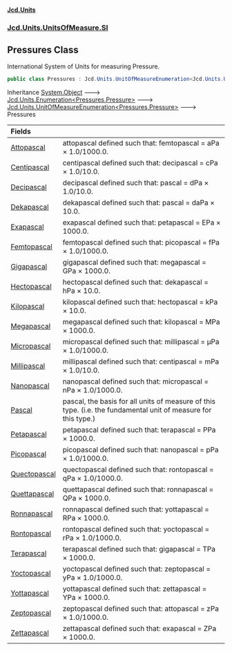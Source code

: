 #### [Jcd.Units](index 'index')
### [Jcd.Units.UnitsOfMeasure.SI](Jcd.Units.UnitsOfMeasure.SI 'Jcd.Units.UnitsOfMeasure.SI')

## Pressures Class

International System of Units for measuring Pressure.

```csharp
public class Pressures : Jcd.Units.UnitOfMeasureEnumeration<Jcd.Units.UnitsOfMeasure.SI.Pressures, Jcd.Units.UnitTypes.Pressure>
```

Inheritance [System.Object](https://docs.microsoft.com/en-us/dotnet/api/System.Object 'System.Object') &#129106; [Jcd.Units.Enumeration&lt;](Enumeration_TEnumeration,T_ 'Jcd.Units.Enumeration<TEnumeration,T>')[Pressures](Pressures 'Jcd.Units.UnitsOfMeasure.SI.Pressures')[,](Enumeration_TEnumeration,T_ 'Jcd.Units.Enumeration<TEnumeration,T>')[Pressure](Pressure 'Jcd.Units.UnitTypes.Pressure')[&gt;](Enumeration_TEnumeration,T_ 'Jcd.Units.Enumeration<TEnumeration,T>') &#129106; [Jcd.Units.UnitOfMeasureEnumeration&lt;](UnitOfMeasureEnumeration_TEnumeration,T_ 'Jcd.Units.UnitOfMeasureEnumeration<TEnumeration,T>')[Pressures](Pressures 'Jcd.Units.UnitsOfMeasure.SI.Pressures')[,](UnitOfMeasureEnumeration_TEnumeration,T_ 'Jcd.Units.UnitOfMeasureEnumeration<TEnumeration,T>')[Pressure](Pressure 'Jcd.Units.UnitTypes.Pressure')[&gt;](UnitOfMeasureEnumeration_TEnumeration,T_ 'Jcd.Units.UnitOfMeasureEnumeration<TEnumeration,T>') &#129106; Pressures

| Fields | |
| :--- | :--- |
| [Attopascal](Pressures.Attopascal 'Jcd.Units.UnitsOfMeasure.SI.Pressures.Attopascal') | attopascal defined such that: femtopascal = aPa × 1.0/1000.0. |
| [Centipascal](Pressures.Centipascal 'Jcd.Units.UnitsOfMeasure.SI.Pressures.Centipascal') | centipascal defined such that: decipascal = cPa × 1.0/10.0. |
| [Decipascal](Pressures.Decipascal 'Jcd.Units.UnitsOfMeasure.SI.Pressures.Decipascal') | decipascal defined such that: pascal = dPa × 1.0/10.0. |
| [Dekapascal](Pressures.Dekapascal 'Jcd.Units.UnitsOfMeasure.SI.Pressures.Dekapascal') | dekapascal defined such that: pascal = daPa × 10.0. |
| [Exapascal](Pressures.Exapascal 'Jcd.Units.UnitsOfMeasure.SI.Pressures.Exapascal') | exapascal defined such that: petapascal = EPa × 1000.0. |
| [Femtopascal](Pressures.Femtopascal 'Jcd.Units.UnitsOfMeasure.SI.Pressures.Femtopascal') | femtopascal defined such that: picopascal = fPa × 1.0/1000.0. |
| [Gigapascal](Pressures.Gigapascal 'Jcd.Units.UnitsOfMeasure.SI.Pressures.Gigapascal') | gigapascal defined such that: megapascal = GPa × 1000.0. |
| [Hectopascal](Pressures.Hectopascal 'Jcd.Units.UnitsOfMeasure.SI.Pressures.Hectopascal') | hectopascal defined such that: dekapascal = hPa × 10.0. |
| [Kilopascal](Pressures.Kilopascal 'Jcd.Units.UnitsOfMeasure.SI.Pressures.Kilopascal') | kilopascal defined such that: hectopascal = kPa × 10.0. |
| [Megapascal](Pressures.Megapascal 'Jcd.Units.UnitsOfMeasure.SI.Pressures.Megapascal') | megapascal defined such that: kilopascal = MPa × 1000.0. |
| [Micropascal](Pressures.Micropascal 'Jcd.Units.UnitsOfMeasure.SI.Pressures.Micropascal') | micropascal defined such that: millipascal = μPa × 1.0/1000.0. |
| [Millipascal](Pressures.Millipascal 'Jcd.Units.UnitsOfMeasure.SI.Pressures.Millipascal') | millipascal defined such that: centipascal = mPa × 1.0/10.0. |
| [Nanopascal](Pressures.Nanopascal 'Jcd.Units.UnitsOfMeasure.SI.Pressures.Nanopascal') | nanopascal defined such that: micropascal = nPa × 1.0/1000.0. |
| [Pascal](Pressures.Pascal 'Jcd.Units.UnitsOfMeasure.SI.Pressures.Pascal') | pascal, the basis for all units of measure of this type. (i.e. the fundamental unit of measure for this type.) |
| [Petapascal](Pressures.Petapascal 'Jcd.Units.UnitsOfMeasure.SI.Pressures.Petapascal') | petapascal defined such that: terapascal = PPa × 1000.0. |
| [Picopascal](Pressures.Picopascal 'Jcd.Units.UnitsOfMeasure.SI.Pressures.Picopascal') | picopascal defined such that: nanopascal = pPa × 1.0/1000.0. |
| [Quectopascal](Pressures.Quectopascal 'Jcd.Units.UnitsOfMeasure.SI.Pressures.Quectopascal') | quectopascal defined such that: rontopascal = qPa × 1.0/1000.0. |
| [Quettapascal](Pressures.Quettapascal 'Jcd.Units.UnitsOfMeasure.SI.Pressures.Quettapascal') | quettapascal defined such that: ronnapascal = QPa × 1000.0. |
| [Ronnapascal](Pressures.Ronnapascal 'Jcd.Units.UnitsOfMeasure.SI.Pressures.Ronnapascal') | ronnapascal defined such that: yottapascal = RPa × 1000.0. |
| [Rontopascal](Pressures.Rontopascal 'Jcd.Units.UnitsOfMeasure.SI.Pressures.Rontopascal') | rontopascal defined such that: yoctopascal = rPa × 1.0/1000.0. |
| [Terapascal](Pressures.Terapascal 'Jcd.Units.UnitsOfMeasure.SI.Pressures.Terapascal') | terapascal defined such that: gigapascal = TPa × 1000.0. |
| [Yoctopascal](Pressures.Yoctopascal 'Jcd.Units.UnitsOfMeasure.SI.Pressures.Yoctopascal') | yoctopascal defined such that: zeptopascal = yPa × 1.0/1000.0. |
| [Yottapascal](Pressures.Yottapascal 'Jcd.Units.UnitsOfMeasure.SI.Pressures.Yottapascal') | yottapascal defined such that: zettapascal = YPa × 1000.0. |
| [Zeptopascal](Pressures.Zeptopascal 'Jcd.Units.UnitsOfMeasure.SI.Pressures.Zeptopascal') | zeptopascal defined such that: attopascal = zPa × 1.0/1000.0. |
| [Zettapascal](Pressures.Zettapascal 'Jcd.Units.UnitsOfMeasure.SI.Pressures.Zettapascal') | zettapascal defined such that: exapascal = ZPa × 1000.0. |
